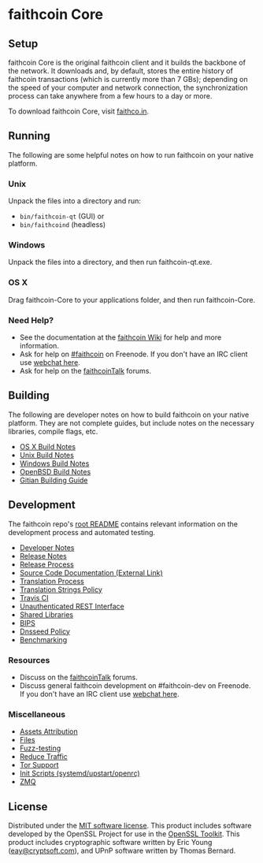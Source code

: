 faithcoin Core
=============

Setup
---------------------
faithcoin Core is the original faithcoin client and it builds the backbone of the network. It downloads and, by default, stores the entire history of faithcoin transactions (which is currently more than 7 GBs); depending on the speed of your computer and network connection, the synchronization process can take anywhere from a few hours to a day or more.

To download faithcoin Core, visit [faithco.in](http://faithco.in).

Running
---------------------
The following are some helpful notes on how to run faithcoin on your native platform.

### Unix

Unpack the files into a directory and run:

- `bin/faithcoin-qt` (GUI) or
- `bin/faithcoind` (headless)

### Windows

Unpack the files into a directory, and then run faithcoin-qt.exe.

### OS X

Drag faithcoin-Core to your applications folder, and then run faithcoin-Core.

### Need Help?

* See the documentation at the [faithcoin Wiki](https://faithcoin.info/)
for help and more information.
* Ask for help on [#faithcoin](http://webchat.freenode.net?channels=faithcoin) on Freenode. If you don't have an IRC client use [webchat here](http://webchat.freenode.net?channels=faithcoin).
* Ask for help on the [faithcoinTalk](https://faithcointalk.io/) forums.

Building
---------------------
The following are developer notes on how to build faithcoin on your native platform. They are not complete guides, but include notes on the necessary libraries, compile flags, etc.

- [OS X Build Notes](build-osx.md)
- [Unix Build Notes](build-unix.md)
- [Windows Build Notes](build-windows.md)
- [OpenBSD Build Notes](build-openbsd.md)
- [Gitian Building Guide](gitian-building.md)

Development
---------------------
The faithcoin repo's [root README](/README.md) contains relevant information on the development process and automated testing.

- [Developer Notes](developer-notes.md)
- [Release Notes](release-notes.md)
- [Release Process](release-process.md)
- [Source Code Documentation (External Link)](https://dev.visucore.com/faithcoin/doxygen/)
- [Translation Process](translation_process.md)
- [Translation Strings Policy](translation_strings_policy.md)
- [Travis CI](travis-ci.md)
- [Unauthenticated REST Interface](REST-interface.md)
- [Shared Libraries](shared-libraries.md)
- [BIPS](bips.md)
- [Dnsseed Policy](dnsseed-policy.md)
- [Benchmarking](benchmarking.md)

### Resources
* Discuss on the [faithcoinTalk](https://faithcointalk.io/) forums.
* Discuss general faithcoin development on #faithcoin-dev on Freenode. If you don't have an IRC client use [webchat here](http://webchat.freenode.net/?channels=faithcoin-dev).

### Miscellaneous
- [Assets Attribution](assets-attribution.md)
- [Files](files.md)
- [Fuzz-testing](fuzzing.md)
- [Reduce Traffic](reduce-traffic.md)
- [Tor Support](tor.md)
- [Init Scripts (systemd/upstart/openrc)](init.md)
- [ZMQ](zmq.md)

License
---------------------
Distributed under the [MIT software license](/COPYING).
This product includes software developed by the OpenSSL Project for use in the [OpenSSL Toolkit](https://www.openssl.org/). This product includes
cryptographic software written by Eric Young ([eay@cryptsoft.com](mailto:eay@cryptsoft.com)), and UPnP software written by Thomas Bernard.
